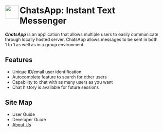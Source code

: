 # <img align="left" width="45" height="45" src="https://drive.google.com/uc?export=view&id=199P9Emecj4hx9biZm4OITzwXwNOLh3P5"> ChatsApp: Instant Text Messenger


__*ChatsApp*__ is an application that allows multiple users to easily communicate through locally hosted server. ChatsApp allows messages to be sent in both 1 to 1 as well as in a group environment.


## Features
- Unique ID/email user identification
- Autocomplete feature to search for other users
- Capability to chat with as many users as you want
- Chat history is available for future sessions

## Site Map
- User Guide
- Developer Guide
- [About Us](https://github.com/Mushfequr-Rahman/csci_2040_final_assignment/blob/master/docs/about.adoc)
